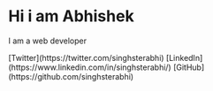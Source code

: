 <h1>Hi i am Abhishek</h1>
<p>I am a web developer</p>
[Twitter](https://twitter.com/singhsterabhi)
[LinkedIn](https://www.linkedin.com/in/singhsterabhi/)
[GitHub](https://github.com/singhsterabhi)
